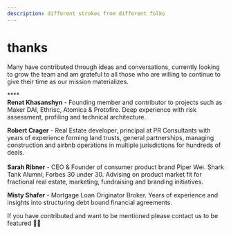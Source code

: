 ```yaml
---
description: different strokes from different folks
---
```


# thanks

Many have contributed through ideas and conversations, currently looking to grow the team and am grateful to all those who are willing to continue to give their time as our mission materializes.

****\
**Renat Khasanshyn** - Founding member and contributor to projects such as Maker DAI, Ethrisc, Atomica & Protofire. Deep experience with risk assessment, profiling and technical architecture.&#x20;

**Robert Crager** - Real Estate developer, principal at PR Consultants with years of experience forming land trusts, general partnerships, managing construction and airbnb operations in multiple jurisdictions for hundreds of deals.\
\
**Sarah Ribner** - CEO & Founder of consumer product brand Piper Wei.  Shark Tank Alumni, Forbes 30 under 30.  Advising on product market fit for fractional real estate, marketing, fundraising and branding initiatives.

**Misty Shafer** - Mortgage Loan Originator Broker.  Years of experience and insights into structuring debt bound financial agreements.

If you have contributed and want to be mentioned please contact us to be featured 🙏🏼



